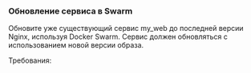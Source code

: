 
### Обновление сервиса в Swarm

Обновите уже существующий сервис my_web до последней версии Nginx, используя Docker Swarm. Сервис должен обновляться с использованием новой версии образа.

Требования:
